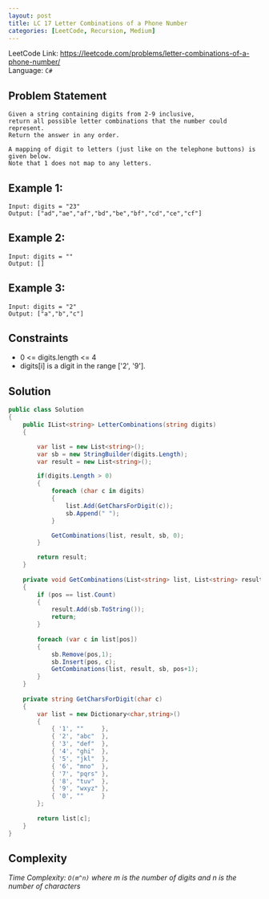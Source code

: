 ```yaml
---
layout: post
title: LC 17 Letter Combinations of a Phone Number
categories: [LeetCode, Recursion, Medium]
---
```


LeetCode Link: https://leetcode.com/problems/letter-combinations-of-a-phone-number/  
Language: `C#`

## Problem Statement

```
Given a string containing digits from 2-9 inclusive,  
return all possible letter combinations that the number could represent. 
Return the answer in any order.

A mapping of digit to letters (just like on the telephone buttons) is given below.  
Note that 1 does not map to any letters.
```

## Example 1:

```
Input: digits = "23"
Output: ["ad","ae","af","bd","be","bf","cd","ce","cf"]
```

## Example 2:
```
Input: digits = ""
Output: []
```
## Example 3:
```
Input: digits = "2"
Output: ["a","b","c"]
```

## Constraints  

* 0 <= digits.length <= 4
* digits[i] is a digit in the range ['2', '9'].

## Solution

``` csharp
public class Solution 
{
    public IList<string> LetterCombinations(string digits) 
    {

        var list = new List<string>();
        var sb = new StringBuilder(digits.Length);
        var result = new List<string>();

        if(digits.Length > 0)
        {
            foreach (char c in digits)
            {
                list.Add(GetCharsForDigit(c));
                sb.Append(" ");
            }   

            GetCombinations(list, result, sb, 0);        
        }

        return result;
    }
    
    private void GetCombinations(List<string> list, List<string> result, StringBuilder sb, int pos) 
    {
        if (pos == list.Count)
        {
            result.Add(sb.ToString());
            return;
        }
        
        foreach (var c in list[pos])
        {
            sb.Remove(pos,1);
            sb.Insert(pos, c);                
            GetCombinations(list, result, sb, pos+1);            
        }
    }
    
    private string GetCharsForDigit(char c)
    {
        var list = new Dictionary<char,string>()
        {
            { '1', ""     },
            { '2', "abc"  },
            { '3', "def"  },
            { '4', "ghi"  },
            { '5', "jkl"  },
            { '6', "mno"  },
            { '7', "pqrs" },
            { '8', "tuv"  },
            { '9', "wxyz" },
            { '0', ""     }
        };
        
        return list[c];
    }
}
```
## Complexity 

_Time Complexity: `O(m^n)` where m is the number of digits and n is the number of characters_  

